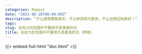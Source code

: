 ```yaml
---
categories: Repost
date: "2023-06-28T00:00:00Z"
description: “不让虚假蒙蔽真实，不让邪恶取代善良，不让丑陋压制美好！”
tags:
slug: 在权力的包围中不要熄灭真善美的光
title: 在权力的包围中不要熄灭真善美的光（转载）
---
```


{{< embed-full-html "doc.html" >}}
